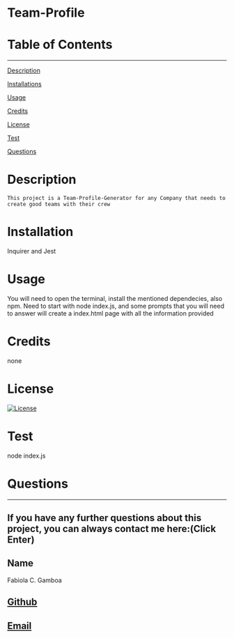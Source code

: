 # Team-Profile



  # Table of Contents
  _________________________________

[Description](#Description)

[Installations](#Installations)

[Usage](#Usage)

[Credits](#Credits)

[License](#License)

[Test](#Test)

[Questions](#Questions)
 

  # Description
    This project is a Team-Profile-Generator for any Company that needs to create good teams with their crew

  # Installation
   Inquirer and Jest

  # Usage
  You will need to open the terminal, install the mentioned dependecies, also npm. Need to start with node index.js, and some prompts that you will need to answer will create a index.html page with all the information provided 

  # Credits
  none

  # License
  [![License](https://img.shields.io/badge/License--blue.svg)](https://opensource.org/licenses/)
  
  # Test
  node index.js

  # Questions
  _________________________________

  ## If you have any further questions about this project, you can always contact me here:(Click Enter)

  ## Name
  Fabiola C. Gamboa

  ## [Github](https://github.com/Fabskickass)
  

  ## [Email](fabiscg79@gmail.com)